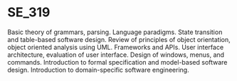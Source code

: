 # SE_319

Basic theory of grammars, parsing. Language paradigms. State transition and table-based software design. Review of principles of object orientation, object oriented analysis using UML. Frameworks and APIs. User interface architecture, evaluation of user interface. Design of windows, menus, and commands. Introduction to formal specification and model-based software design. Introduction to domain-specific software engineering.
